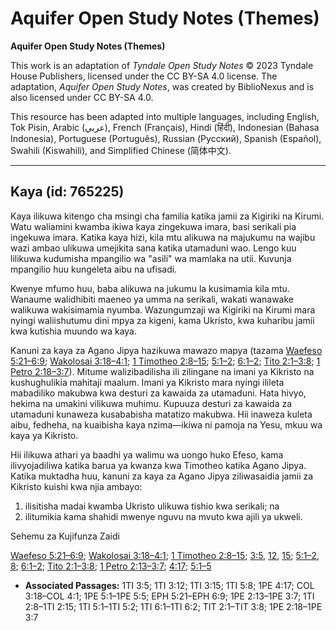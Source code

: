# Aquifer Open Study Notes (Themes)

**Aquifer Open Study Notes (Themes)**

This work is an adaptation of *Tyndale Open Study Notes* © 2023 Tyndale House Publishers, licensed under the CC BY\-SA 4\.0 license. The adaptation, *Aquifer Open Study Notes*, was created by BiblioNexus and is also licensed under CC BY\-SA 4\.0\.

This resource has been adapted into multiple languages, including English, Tok Pisin, Arabic (عربي), French (Français), Hindi (हिंदी), Indonesian (Bahasa Indonesia), Portuguese (Português), Russian (Русский), Spanish (Español), Swahili (Kiswahili), and Simplified Chinese (简体中文).



--------------------------------

## Kaya (id: 765225)

Kaya ilikuwa kitengo cha msingi cha familia katika jamii za Kigiriki na Kirumi. Watu waliamini kwamba ikiwa kaya zingekuwa imara, basi serikali pia ingekuwa imara. Katika kaya hizi, kila mtu alikuwa na majukumu na wajibu wazi ambao ulikuwa umejikita sana katika utamaduni wao. Lengo kuu lilikuwa kudumisha mpangilio wa "asili" wa mamlaka na utii. Kuvunja mpangilio huu kungeleta aibu na ufisadi.

Kwenye mfumo huu, baba alikuwa na jukumu la kusimamia kila mtu. Wanaume walidhibiti maeneo ya umma na serikali, wakati wanawake walikuwa wakisimamia nyumba. Wazungumzaji wa Kigiriki na Kirumi mara nyingi waliishutumu dini mpya za kigeni, kama Ukristo, kwa kuharibu jamii kwa kutishia muundo wa kaya.

Kanuni za kaya za Agano Jipya hazikuwa mawazo mapya (tazama [Waefeso 5:21–6:9](https://ref.ly/Eph5:21-Eph6:9); [Wakolosai 3:18–4:1](https://ref.ly/Col3:18-Col4:1); [1 Timotheo 2:8–15](https://ref.ly/1Tim2:8-1Tim2:15); [5:1–2](https://ref.ly/1Tim5:1-1Tim5:2); [6:1–2](https://ref.ly/1Tim6:1-1Tim6:2); [Tito 2:1–3:8](https://ref.ly/Titus2:1-Titus3:8); [1 Petro 2:18–3:7](https://ref.ly/1Pet2:18-1Pet3:7)). Mitume walizibadilisha ili zilingane na imani ya Kikristo na kushughulikia mahitaji maalum. Imani ya Kikristo mara nyingi ilileta mabadiliko makubwa kwa desturi za kawaida za utamaduni. Hata hivyo, hekima na umakini vilikuwa muhimu. Kupuuza desturi za kawaida za utamaduni kunaweza kusababisha matatizo makubwa. Hii inaweza kuleta aibu, fedheha, na kuaibisha kaya nzima—ikiwa ni pamoja na Yesu, mkuu wa kaya ya Kikristo.

Hii ilikuwa athari ya baadhi ya walimu wa uongo huko Efeso, kama ilivyojadiliwa katika barua ya kwanza kwa Timotheo katika Agano Jipya. Katika muktadha huu, kanuni za kaya za Agano Jipya ziliwasaidia jamii za Kikristo kuishi kwa njia ambayo:

1. ilisitisha madai kwamba Ukristo ulikuwa tishio kwa serikali; na
2. ilitumikia kama shahidi mwenye nguvu na mvuto kwa ajili ya ukweli.

Sehemu za Kujifunza Zaidi

[Waefeso 5:21–6:9](https://ref.ly/Eph5:21-Eph6:9); [Wakolosai 3:18–4:1](https://ref.ly/Col3:18-Col4:1); [1 Timotheo 2:8–15](https://ref.ly/1Tim2:8-1Tim2:15); [3:5](https://ref.ly/1Tim3:5), [12](https://ref.ly/1Tim3:12), [15](https://ref.ly/1Tim3:15); [5:1–2](https://ref.ly/1Tim5:1-1Tim5:2), [8](https://ref.ly/1Tim5:8); [6:1–2](https://ref.ly/1Tim6:1-1Tim6:2); [Tito 2:1–3:8](https://ref.ly/Titus2:1-Titus3:8); [1 Petro 2:13–3:7](https://ref.ly/1Pet2:13-1Pet3:7); [4:17](https://ref.ly/1Pet4:17); [5:1–5](https://ref.ly/1Pet5:1-1Pet5:5)

* **Associated Passages:** 1TI 3:5; 1TI 3:12; 1TI 3:15; 1TI 5:8; 1PE 4:17; COL 3:18–COL 4:1; 1PE 5:1–1PE 5:5; EPH 5:21–EPH 6:9; 1PE 2:13–1PE 3:7; 1TI 2:8–1TI 2:15; 1TI 5:1–1TI 5:2; 1TI 6:1–1TI 6:2; TIT 2:1–TIT 3:8; 1PE 2:18–1PE 3:7

